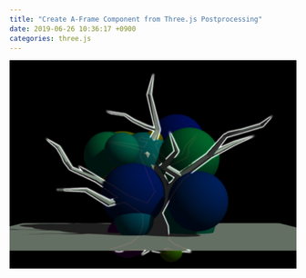 ```yaml
---
title: "Create A-Frame Component from Three.js Postprocessing"
date: 2019-06-26 10:36:17 +0900
categories: three.js
---
```


![threejs-outline](/_assets/2019-09-26/threejs-outline.png)
